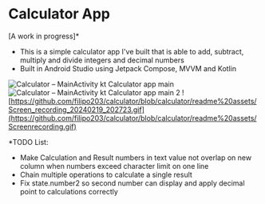 # Calculator App
[A work in progress]*

- This is a simple calculator app I've built that is able to add, subtract, multiply and divide integers and decimal numbers
- Built in Android Studio using Jetpack Compose, MVVM and Kotlin

![Calculator – MainActivity kt  Calculator app main](https://github.com/filipo203/calculator/assets/72606561/97a37277-7ab6-46fe-ae69-43fe17cb542b)
![Calculator – MainActivity kt  Calculator app main 2](https://github.com/filipo203/calculator/assets/72606561/8084efdc-2e60-4d87-96e5-2db9b943c796)
![https://github.com/filipo203/calculator/blob/calculator/readme%20assets/Screen_recording_20240219_202723.gif](https://github.com/filipo203/calculator/blob/calculator/readme%20assets/Screenrecording.gif)


*TODO List: 
- Make Calculation and Result numbers in text value not overlap on new column when numbers exceed character limit on one line
- Chain multiple operations to calculate a single result
- Fix state.number2 so second number can display and apply decimal point to calculations correctly

